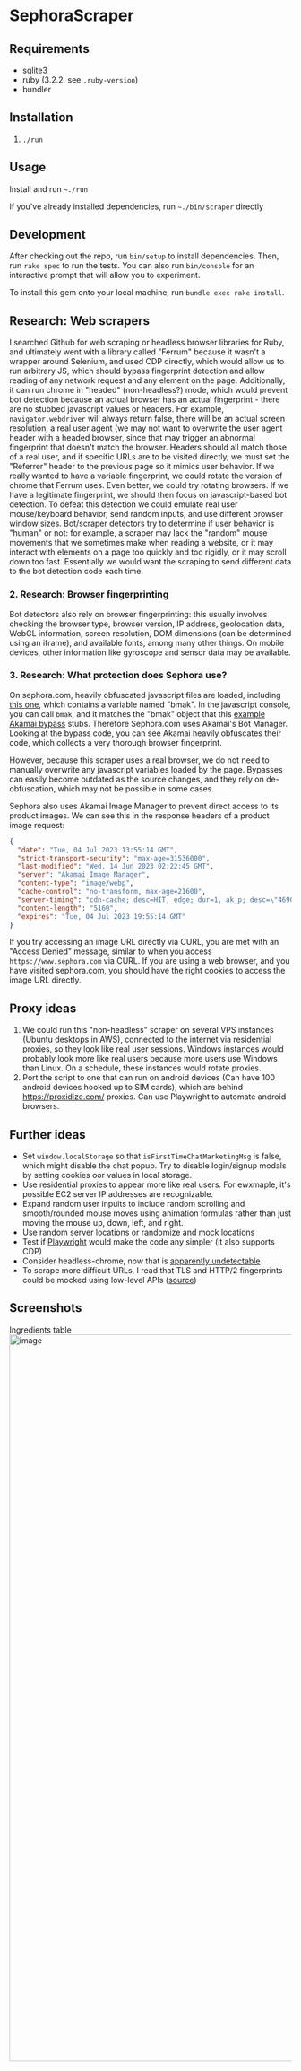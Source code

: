 # SephoraScraper

## Requirements

- sqlite3
- ruby (3.2.2, see `.ruby-version`)
- bundler

## Installation

1. `./run`

## Usage

Install and run `~./run`

If you've already installed dependencies, run `~./bin/scraper` directly

## Development

After checking out the repo, run `bin/setup` to install dependencies. Then, run
`rake spec` to run the tests. You can also run `bin/console` for an interactive
prompt that will allow you to experiment.

To install this gem onto your local machine, run `bundle exec rake install`.

## Research: Web scrapers

I searched Github for web scraping or headless browser libraries for Ruby, and
ultimately went with a library called "Ferrum" because it wasn't a wrapper
around Selenium, and used CDP directly, which would allow us to run arbitrary
JS, which should bypass fingerprint detection and allow reading of any network
request and any element on the page. Additionally, it can run chrome in "headed"
(non-headless?) mode, which would prevent bot detection because an actual
browser has an actual fingerprint - there are no stubbed javascript values or
headers. For example, `navigator.webdriver` will always return false, there will
be an actual screen resolution, a real user agent (we may not want to overwrite
the user agent header with a headed browser, since that may trigger an abnormal
fingerprint that doesn't match the browser. Headers should all match those of a
real user, and if specific URLs are to be visited directly, we must set the
"Referrer" header to the previous page so it mimics user behavior. If we really
wanted to have a variable fingerprint, we could rotate the version of chrome
that Ferrum uses. Even better, we could try rotating browsers. If we have a
legitimate fingerprint, we should then focus on javascript-based bot detection.
To defeat this detection we could emulate real user mouse/keyboard behavior,
send random inputs, and use different browser window sizes. Bot/scraper
detectors try to determine if user behavior is "human" or not: for example, a
scraper may lack the "random" mouse movements that we sometimes make when
reading a website, or it may interact with elements on a page too quickly and
too rigidly, or it may scroll down too fast. Essentially we would want the
scraping to send different data to the bot detection code each time.

### 2. Research: Browser fingerprinting

Bot detectors also rely on browser fingerprinting: this usually involves
checking the browser type, browser version, IP address, geolocation data, WebGL
information, screen resolution, DOM dimensions (can be determined using an
iframe), and available fonts, among many other things. On mobile devices, other
information like gyroscope and sensor data may be available.

### 3. Research: What protection does Sephora use?

On sephora.com, heavily obfuscated javascript files are loaded, including
[this one](https://www.sephora.com/V2s28TSWEO64DuGwxhH252bAK20/1LXapct7uEE1/ChhnPnsWAg/S0/EWYEsSWgo),
which contains a variable named "bmak". In the javascript console, you can call
`bmak`, and it matches the "bmak" object that this
[example Akamai bypass](https://github.com/infecting/akamai/blob/master/akamai_1/bypass.js)
stubs. Therefore Sephora.com uses Akamai's Bot Manager. Looking at the bypass
code, you can see Akamai heavily obfuscates their code, which collects a very
thorough browser fingerprint.

However, because this scraper uses a real browser, we do not need to manually
overwrite any javascript variables loaded by the page. Bypasses can easily
become outdated as the source changes, and they rely on de-obfuscation, which
may not be possible in some cases.

Sephora also uses Akamai Image Manager to prevent direct access to its product
images. We can see this in the response headers of a product image request:

```json
{
  "date": "Tue, 04 Jul 2023 13:55:14 GMT",
  "strict-transport-security": "max-age=31536000",
  "last-modified": "Wed, 14 Jun 2023 02:22:45 GMT",
  "server": "Akamai Image Manager",
  "content-type": "image/webp",
  "cache-control": "no-transform, max-age=21600",
  "server-timing": "cdn-cache; desc=HIT, edge; dur=1, ak_p; desc=\"469021_388971212_846115625_7249_22446_42_0_-\";dur=1",
  "content-length": "5160",
  "expires": "Tue, 04 Jul 2023 19:55:14 GMT"
}
```

If you try accessing an image URL directly via CURL, you are met with an "Access
Denied" message, similar to when you access `https://www.sephora.com` via CURL.
If you are using a web browser, and you have visited sephora.com, you should
have the right cookies to access the image URL directly.

## Proxy ideas

1. We could run this "non-headless" scraper on several VPS instances (Ubuntu
   desktops in AWS), connected to the internet via residential proxies, so they
   look like real user sessions. Windows instances would probably look more like
   real users because more users use Windows than Linux. On a schedule, these
   instances would rotate proxies.
2. Port the script to one that can run on android devices (Can have 100 android
   devices hooked up to SIM cards), which are behind <https://proxidize.com/>
   proxies. Can use Playwright to automate android browsers.

## Further ideas

- Set `window.localStorage` so that `isFirstTimeChatMarketingMsg` is false,
  which might disable the chat popup. Try to disable login/signup modals by
  setting cookies oor values in local storage.
- Use residential proxies to appear more like real users. For ewxmaple, it's
  possible EC2 server IP addresses are recognizable.
- Expand random user inpuits to include random scrolling and smooth/rounded
  mouse moves using animation formulas rather than just moving the mouse up,
  down, left, and right.
- Use random server locations or randomize and mock locations
- Test if [Playwright](https://playwright.dev/) would make the code any simpler
  (it also supports CDP)
- Consider headless-chrome, now that is
  [apparently undetectable](https://antoinevastel.com/bot%20detection/2023/02/19/new-headless-chrome.html)
- To scrape more difficult URLs, I read that TLS and HTTP/2 fingerprints could
  be mocked using low-level APIs
  ([source](https://www.zenrows.com/blog/bypass-cloudflare#diy-cloudflare-bypass:~:text=You%27ll%20need%20to%20capture%20and%20analyze%20packets%20from%20the%20browsers%20you%20intend%20to%20impersonate.%20Your%20selection%20of%20programming%20languages%20is%20limited.%20It%20must%20have%20enough%20low%2Dlevel%20access%20to%20control%20all%20the%20components%20to%20Cloudflare%27s%20TLS%20and%20HTTP/2%20fingerprinting%20specification%2C%20so%20you%20can%20match%20a%20browser%201%3A1.))

## Screenshots

Ingredients table
<img width="1296" alt="image" src="https://github.com/aaronlifton/sephora_scraper/assets/21133757/f1268ab7-4ecd-4933-b454-d7c3a89431be">
